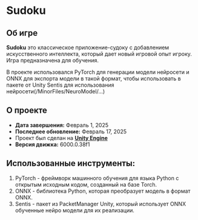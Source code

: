 # Sudoku

## Об игре

**Sudoku** это классическое приложение-судоку с добавлением искусственного интеллекта, который дает новый игровой опыт игроку. Игра предназначена для обучения.

В проекте использовался PyTorch для генерации модели нейросети и ONNX для экспорта модели в такой формат, чтобы использовать в пакете от Unity Sentis для использования нейросети(/MinorFiles/NeuroModel/...)

## О проекте

* **Дата завершения:** Февраль 1, 2025
* **Последнее обновление:** Февраль 17, 2025
* Проект был сделан на **[Unity Engine](https://unity.com/)**
* **Версия движка:** 6000.0.38f1

## Использованные инструменты:

1. PyTorch - фреймворк машинного обучения для языка Python с открытым исходным кодом, созданный на базе Torch.
2. ONNX - библиотека Python, которая преобразует модель в формат ONNX.
2. Sentis - пакет из PacketManager Unity, который использует ONNX обученные нейро модели для их реализации.
